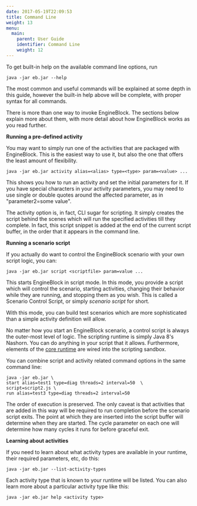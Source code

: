 ```yaml
---
date: 2017-05-19T22:09:53
title: Command Line
weight: 13
menu:
  main:
    parent: User Guide
    identifier: Command Line
    weight: 12
---
```


To get built-in help on the available command line options, run

~~~
java -jar eb.jar --help
~~~

The most common and useful commands will be explained at some depth in this
guide, however the built-in help above will be complete, with proper syntax for
all commands.

There is more than one way to invoke EngineBlock. The sections below explain
more about them, with more detail about how EngineBlock works as you read
further.

__Running a pre-defined activity__

You may want to simply run one of the activities that are packaged with
EngineBlock. This is the easiest way to use it, but also the one that offers the
least amount of flexibility.

~~~
java -jar eb.jar activity alias=<alias> type=<type> param=<value> ...
~~~

This shows you how to run an activity and set the initial parameters for it. If
you have special characters in your activity parameters, you may need to use
single or double quotes around the affected parameter, as in "parameter2=some
value".

The activity option is, in fact, CLI sugar for scripting. It simply creates the
script behind the scenes which will run the specified activities till they
complete. In fact, this script snippet is added at the end of the current script
buffer, in the order that it appears in the command line.

__Running a scenario script__

If you actually do want to control the EngineBlock scenario with your own script logic,
you can:

~~~
java -jar eb.jar script <scriptfile> param=value ...
~~~

This starts EngineBlock in script mode. In this mode, you provide a script which
will control the scenario, starting activities, changing their behavior while
they are running, and stopping them as you wish. This is called a Scenario
Control Script, or simply _scenario script_ for short.


With this mode, you can build test scenarios which are more sophisticated than a
simple activity definition will allow.

No matter how you start an EngineBlock scenario, a control script is always the
outer-most level of logic. The scripting runtime is simply Java 8's Nashorn. You
can do anything in your script that it allows. Furthermore, elements of the
[core runtime](/user-guide/concepts) are wired into the scripting sandbox.

You can combine script and activity related command options in the same command
line:

    java -jar eb.jar \
    start alias=test1 type=diag threads=2 interval=50  \
    script=script2.js \
    run alias=test3 type=diag threads=2 interval=50 

The order of execution is preserved. The only caveat is that activities that are
added in this way will be required to run completion before the scenario script
exits. The point at which they are inserted into the script buffer will
determine when they are started. The cycle parameter on each one will determine
how many cycles it runs for before graceful exit.

__Learning about activities__

If you need to learn about what activity types are available in your runtime,
their required parameters, etc, do this:

    java -jar eb.jar --list-activity-types
    
Each activity type that is known to your runtime will be listed. You can also
learn more about a particular activity type like this:

    java -jar eb.jar help <activity type>

